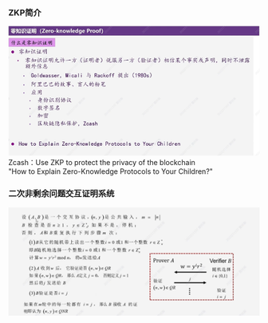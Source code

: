 ### ZKP简介
![img.png](img.png)
Zcash：Use ZKP to protect the privacy of the blockchain  
"How to Explain Zero-Knowledge Protocols to Your Children?"

### 二次非剩余问题交互证明系统
![img_1.png](img_1.png)
